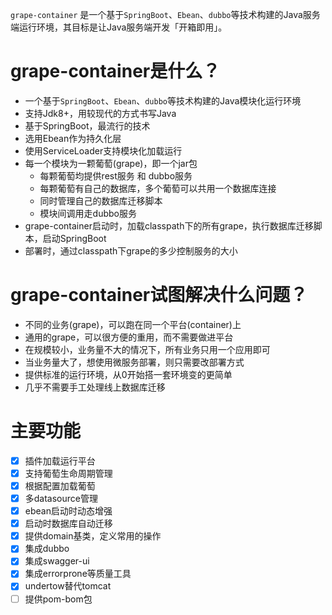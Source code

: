 `grape-container` 是一个基于`SpringBoot`、`Ebean`、`dubbo`等技术构建的Java服务端运行环境，其目标是让Java服务端开发「开箱即用」。

# grape-container是什么？

- 一个基于`SpringBoot`、`Ebean`、`dubbo`等技术构建的Java模块化运行环境
- 支持Jdk8+，用较现代的方式书写Java
- 基于SpringBoot，最流行的技术
- 选用Ebean作为持久化层
- 使用ServiceLoader支持模块化加载运行
- 每一个模块为一颗葡萄(grape)，即一个jar包
  - 每颗葡萄均提供rest服务 和 dubbo服务
  - 每颗葡萄有自己的数据库，多个葡萄可以共用一个数据库连接
  - 同时管理自己的数据库迁移脚本
  - 模块间调用走dubbo服务
- grape-container启动时，加载classpath下的所有grape，执行数据库迁移脚本，启动SpringBoot
- 部署时，通过classpath下grape的多少控制服务的大小

# grape-container试图解决什么问题？

- 不同的业务(grape)，可以跑在同一个平台(container)上
- 通用的grape，可以很方便的重用，而不需要做进平台
- 在规模较小，业务量不大的情况下，所有业务只用一个应用即可
- 当业务量大了，想使用微服务部署，则只需要改部署方式
- 提供标准的运行环境，从0开始搭一套环境变的更简单
- 几乎不需要手工处理线上数据库迁移

# 主要功能

- [x] 插件加载运行平台
- [x] 支持葡萄生命周期管理
- [x] 根据配置加载葡萄
- [x] 多datasource管理
- [x] ebean启动时动态增强
- [x] 启动时数据库自动迁移
- [x] 提供domain基类，定义常用的操作
- [x] 集成dubbo
- [x] 集成swagger-ui
- [x] 集成errorprone等质量工具
- [x] undertow替代tomcat
- [ ] 提供pom-bom包